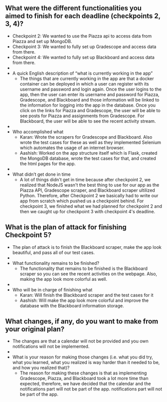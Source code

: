 ## What were the different functionalities you aimed to finish for each deadline (checkpoints 2, 3, 4)?
  - Checkpoint 2: We wanted to use the Piazza api to access data from Piazza and set up MongoDB.
  - Checkpoint 3: We wanted to fully set up Gradescope and access data from there.
  - Checkpoint 4: We wanted to fully set up Blackboard and access data from there.
  -
  - A quick English description of “what is currently working in the app”
    - The things that are currently working in the app are that a docker container can be deployed in which a user can register
    with its username and password and login again. Once the user logins to the app, then the user can enter its username and
    password for Piazza, Gradescope, and Blackboard and those information will be linked to the information for logging into
    the app in the database. Once you click on the links for Piazza and Gradescope, the user will be able to see posts for
    Piazza and assignments from Gradescope. For Blackboard, the user will be able to see the recent activity stream.
  - 
  - Who accomplished what
    - Karan: Wrote the scrapers for Gradescope and Blackboard. Also wrote the test cases for these as well as they implemented
    Selenium which automates the usage of an internet browser.
    - Aashish: Worked on the app structure itself which is Flask, created the MongoDB database, wrote the test cases for that,
    and created the html pages for the app.
  -
  - What didn’t get done in time
    - A lot of things didn't get in time because after checkpoint 2, we realized that NodeJS wasn't the best thing to use for
    our app as the Piazza API, Gradescope scraper, and Blackboard scraper ultilized Python. Therefore, after Checkpoint 2 we
    basically had to write our app from scratch which pushed us a checkpoint behind. For checkpoint 3, we finished what we had
    planned for checkpoint 2 and then we caught up for checkpoint 3 with checkpoint 4's deadline.
 
## What is the plan of attack for finishing Checkpoint 5?
  - The plan of attack is to finish the Blackboard scraper, make the app look beautiful, and pass all of our test cases.
  - 
  - What functionality remains to be finished?
    - The functionality that remains to be finished is the Blackboard scraper so you can see the recent activities on the
    webpage. Also, making the app look more colorful as well.
  -
  - Who will be in charge of finishing what
    - Karan: Will finish the Blackboard scraper and the test cases for it
    - Aashish: Will make the app look more colorful and improve the database with the Blackboard information storage.
    
## What changes, if any, do you want to make from your original plan?
  - The changes are that a calendar will not be provided and you own notifications will not be implemented.
  -
  - What is your reason for making those changes (i.e. what you did try, what you learned, what you realized is way harder 
  than it needed to be, and how you realized that)?
    - The reason for making these changes is that as implementing Gradescope, Piazza, and Blackboard took a lot more time 
    than expected, therefore, we have decided that the calendar and the notifications part will not be part of the app.
  notifications part will not be part of the app.

